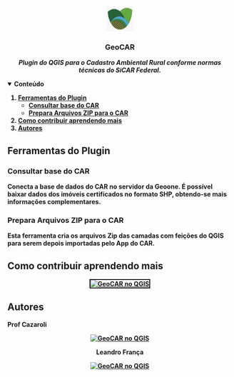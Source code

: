 <!-- PROJECT LOGO -->
<p align="center">
    <img src="https://github.com/OpenGeoOne/GeoCAR/blob/main/images/geocar_logo.jpg" alt="Logo" width="60" height="55">
  <h3 align="center">GeoCAR</h3>
  <p align="center">
    <b><i>Plugin do QGIS para o Cadastro Ambiental Rural conforme normas técnicas do SiCAR Federal.</i><b>
    <br />
  </p>
</p>

<!-- TABLE OF CONTENTS -->
<details open="open">
  <summary>Conteúdo</summary>
  <ol>
      <li>
      <a href="#ferramentas-do-plugin">Ferramentas do Plugin</a>
      <ul>
        <li><a href="#consultar-base-do-car">Consultar base do CAR</a></li>
      </ul>
      <ul>
        <li><a href="#prepara-arquivos-zip-para-o-car">Prepara Arquivos ZIP para o CAR</a></li>
      </ul>
      </li>
    <li>
      <a href="#como-contribuir-aprendendo-mais">Como contribuir aprendendo mais</a>
    </li>
    <li>
      <a href="#autores">Autores</a>
    </li>
  </ol>
</details>


## Ferramentas do Plugin


### Consultar base do CAR
Conecta a base de dados do CAR no servidor da Geoone. É possível baixar dados dos imóveis certificados no formato SHP, obtendo-se mais informações complementares.
<div align="center">  
</div>

### Prepara Arquivos ZIP para o CAR
Esta ferramenta cria os arquivos Zip das camadas com feições do QGIS para serem depois importadas pelo App do CAR.
<div align="center">    
</div>

## Como contribuir aprendendo mais
<div style="text-align: center;"><a
 href="https://geoone.com.br/pvcar2/"><img
 style="border: 2px solid ;" alt="GeoCAR no QGIS"
 title="CURSO NA GEOONE"
 src="https://files.curseduca.com/04a4f1db-3c21-47da-8b58-d1d3ceed8d90/facefe689e70437ed8f9f108228e80f64e046bbd.webp"></a>
<br>
</div>

## Autores
Prof Cazaroli
<div style="text-align: center;"><a
 href="https://www.linkedin.com/in/prof-cazaroli-458377274/"><img
 style="border: 0px solid ;width: 20px" alt="GeoCAR no QGIS"
 title="Prof Cazaroli"
 src="https://user-images.githubusercontent.com/52215653/163875911-3ff4d34b-bf67-4b2b-9d2c-8525c1c011a6.png"></a>
<br>

Leandro França
<div style="text-align: center;"><a
 href="https://www.linkedin.com/in/leandro-fran%C3%A7a-93093714b/"><img
 style="border: 0px solid ;width: 20px" alt="GeoCAR no QGIS"
 title="Leandro França"
 src="https://user-images.githubusercontent.com/52215653/163875911-3ff4d34b-bf67-4b2b-9d2c-8525c1c011a6.png"></a>
<br>
